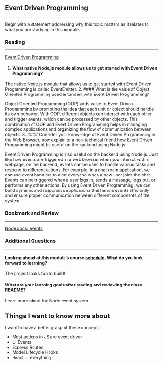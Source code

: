 ## Event Driven Programming
___

Begin with a statement addressing why this topic matters as it relates to what you are studying in this module.



### Reading
___
[Event Driven Programming](https://www.digitalocean.com/community/tutorials/nodejs-event-driven-programming)

1. #### What native Node.js module allows us to get started with Event Driven Programming?

The native Node.js module that allows us to get started with Event Driven Programming is called EventEmitter.
2. #### What is the value of Object Oriented Programming used in tandem with Event Driven Programming?

Object Oriented Programming (OOP) adds value to Event Driven Programming by promoting the idea that each unit or object should handle its own behavior. With OOP, different objects can interact with each other and trigger events, which can be processed by other objects. This combination of OOP and Event Driven Programming helps in managing complex applications and organizing the flow of communication between objects.
3. #### Consider your knowledge of Event Driven Programming in the Web Browser, now explain to a non-technical friend how Event Driven Programming might be useful on the backend using Node.js.

Event Driven Programming is also useful on the backend using Node.js. Just like how events are triggered in a web browser when you interact with a webpage, on the backend, events can be used to handle various tasks and respond to different actions. For example, in a chat room application, we can use event handlers to alert everyone when a new user joins the chat. Events can be triggered when a user logs in, sends a message, logs out, or performs any other actions. By using Event Driven Programming, we can build dynamic and responsive applications that handle events efficiently and ensure proper communication between different components of the system.




### Bookmark and Review
___
[Node docs: events](https://nodejs.org/api/events.html)

### Additional Questions
___
#### Looking ahead at this module’s course [schedule](https://codefellows.github.io/code-401-javascript-guide/curriculum/#module-3), What do you look forward to learning?
The project looks fun to build!

#### What are your learning goals after reading and reviewing the class [README](https://codefellows.github.io/code-401-javascript-guide/curriculum/class-11/)?

Learn more about the Node event system

## Things I want to know more about

I want to have a better grasp of these concepts:
* Most actions in JS are event driven
* UI Events
* Express Routes
* Model Lifecycle Hooks
* React … everything